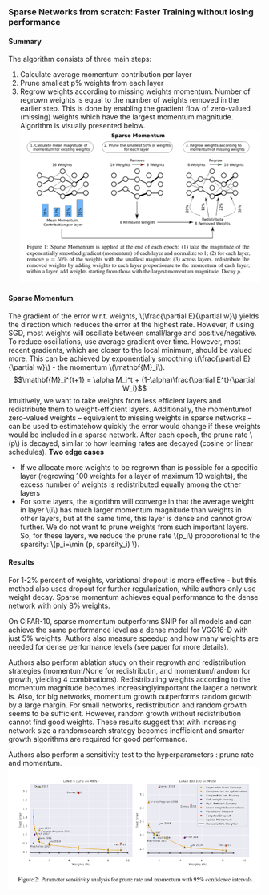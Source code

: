 ### Sparse Networks from scratch: Faster Training without losing performance

#### Summary
The algorithm consists of three main steps:
1. Calculate average momentum contribution per layer
2. Prune smallest p% weights from each layer
3. Regrow weights according to missing weights momentum. Number of regrown weights is equal to the number of weights removed in the earlier step. This is done by enabling the gradient flow of zero-valued (missing) weights which have the largest momentum magnitude.
Algorithm is visually presented below.
![](./figs/Sparse_momentum/sparse_momentum.png) 

#### Sparse Momentum
The gradient of the error w.r.t. weights, \\(\frac{\partial E}{\partial w}\\) yields the direction which reduces the error at the highest rate. However, if using SGD, most weights will oscillate between small/large and positive/negative. To reduce oscillations, use average gradient over time. However, most recent gradients, which are closer to the local minimum, should be valued more. This can be achieved by exponentially smoothing \\(\frac{\partial E}{\partial w}\\) - the momentum \\(\mathbf{M}_i\\).
$$\mathbf{M}_i^{t+1} = \alpha M_i^t + (1-\alpha)\frac{\partial E^t}{\partial W_i}$$
Intuitively, we want to take weights from less efficient layers and redistribute them to weight-efficient layers. Additionally, the momentumof zero-valued weights – equivalent to missing weights in sparse networks – can be used to estimatehow quickly the error would change if these weights would be included in a sparse network.
After each epoch, the prune rate \\(p\\) is decayed, similar to how learning rates are decayed (cosine or linear schedules).
**Two edge cases**
- If we allocate more weights to be regrown than is possible for a specific layer (regrowing 100 weights for a layer of maximum 10 weights), the excess number of weights is redistributed equally among the other layers
- For some layers, the algorithm will converge in that the average weight in layer \\(i\\) has much larger momentum magnitude than weights in other layers, but at the same time, this layer is dense and cannot grow further. We do not want to prune weights from such important layers. So, for these layers, we reduce the prune rate \\(p_i\\) proporotional to the sparsity: \\(p_i=\min (p, sparsity_i) \\).


#### Results
For 1-2% percent of weights, variational dropout is more effective - but this method also uses dropout for further regularization, while authors only use weight decay. Sparse momentum achieves equal performance to the dense network with only 8% weights. 

On CIFAR-10, sparse momentum outperforms SNIP for all models and can achieve the same performance level as a dense model for VGG16-D with just 5% weights. Authors also measure speedup and how many weights are needed for dense performance levels (see paper for more details).

 Authors also perform ablation study on their regrowth and redistribution strategies (momentum/None for redistributin, and momentum/random for growth, yielding 4 combinations).  Redistributing weights according to the momentum magnitude becomes increasinglyimportant the larger a network is. Also, for big networks, momentum growth outperforms random growth by a large margin. For small networks, redistribution and random growth seems to be sufficient. However, random growth without redistribution cannot find good weights. These results suggest that with increasing network size a randomsearch strategy becomes inefficient and smarter growth algorithms are required for good performance.
 
 Authors also perform a sensitivity test to the hyperparameters : prune rate and momentum.
![](./figs/Sparse_momentum/comparison.png) 
